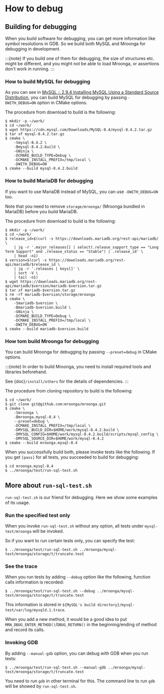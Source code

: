 # How to debug

## Building for debugging

When you build software for debugging, you can get more information like symbol resolutions in GDB. So we build both MySQL and Mroonga for debugging in development.

:::{note}
If you build one of them for debugging, the size of structures etc. might be different, and you might not be able to load Mroonga, or assertions don't work in running.
:::

### How to build MySQL for debugging

As you can see in [MySQL :: 2.9.4 Installing MySQL Using a Standard Source Distribution](https://dev.mysql.com/doc/refman/8.4/en/installing-source-distribution.html), you can build MySQL for debugging by passing `-DWITH_DEBUG=ON` option in CMake options.

The procedure from download to build is the following:

```console
$ mkdir -p ~/work/
$ cd ~/work/
$ wget https://cdn.mysql.com/Downloads/MySQL-8.4/mysql-8.4.2.tar.gz
$ tar xf mysql-8.4.2.tar.gz
$ cmake \
    -Smysql-8.4.2 \
    -Bmysql-8.4.2.build \
    -GNinja \
    -DCMAKE_BUILD_TYPE=Debug \
    -DCMAKE_INSTALL_PREFIX=/tmp/local \
    -DWITH_DEBUG=ON
$ cmake --build mysql-8.4.2.build
```

### How to build MariaDB for debugging

If you want to use MariaDB instead of MySQL, you can use `-DWITH_DEBUG=ON` too.

Note that you need to remove `storage/mroonga/` (Mroonga bundled in
MariaDB) before you build MariaDB.

The procedure from download to build is the following:

```console
$ mkdir -p ~/work/
$ cd ~/work/
$ release_id=$(curl -s https://downloads.mariadb.org/rest-api/mariadb/ \
    | jq -r '.major_releases[] | select(.release_support_type == "Long Term Support" and .release_status == "Stable") | .release_id' \
    | head -n1)
$ version=$(curl -s https://downloads.mariadb.org/rest-api/mariadb/$release_id \
    | jq -r '.releases | keys[]' \
    | sort -V \
    | tail -n1)
$ wget https://downloads.mariadb.org/rest-api/mariadb/$version/mariadb-$version.tar.gz
$ tar xf mariadb-$version.tar.gz
$ rm -rf mariadb-$version/storage/mroonga
$ cmake \
    -Smariadb-$version \
    -Bmariadb-$version.build \
    -GNinja \
    -DCMAKE_BUILD_TYPE=Debug \
    -DCMAKE_INSTALL_PREFIX=/tmp/local \
    -DWITH_DEBUG=ON
$ cmake --build mariadb-$version.build
```

### How tom build Mroonga for debugging

You can build Mroonga for debugging by passing `--preset=debug` in CMake options.

:::{note}
In order to build Mroonga, you need to install required tools and libraries beforehand.

See {doc}`/install/others` for the details of dependencies.
:::

The procedure from cloning repository to build is the following:

```console
$ cd ~/work/
$ git clone git@github.com:mroonga/mroonga.git
$ cmake \
    -Smroonga \
    -Bmroonga.mysql-8.4 \
    --preset=debug \
    -DCMAKE_INSTALL_PREFIX=/tmp/local \
    -DMYSQL_BUILD_DIR=$HOME/work/mysql-8.4.2.build \
    -DMYSQL_CONFIG=$HOME/work/mysql-8.4.2.build/scripts/mysql_config \
    -DMYSQL_SOURCE_DIR=$HOME/work/mysql-8.4.2
$ cmake --build mroonga.mysql-8.4
```

When you successfully build both, please invoke tests like the following. If you get `[pass]` for all tests, you succeeded to build for debugging:

```console
$ cd mroonga.mysql-8.4
$ ../mroonga/test/run-sql-test.sh
```

## More about `run-sql-test.sh`

`run-sql-test.sh` is our friend for debugging. Here we show some examples of its usage.

### Run the specified test only

When you invoke `run-sql-test.sh` without any option, all tests under `mysql-test/mroonga` will be invoked.

So if you want to run certain tests only, you can specify the test:

```console
$ ../mroonga/test/run-sql-test.sh ../mroonga/mysql-test/mroonga/storage/t/truncate.test
```

### See the trace

When you run tests by adding `--debug` option like the following, function calls information is recorded:

```console
$ ../mroonga/test/run-sql-test.sh --debug ../mroonga/mysql-test/mroonga/storage/t/truncate.test
```

This information is stored in `${MySQL's build directory}/mysql-test/var/log/mysqld.1.trace`.

When you add a new method, it would be a good idea to put `MRN_DBUG_ENTER_METHOD()`/`DBUG_RETURN()` in the beginning/ending of method and record its calls.

### Invoking GDB

By adding `--manual-gdb` option, you can debug with GDB when you run tests:

```console
$ ../mroonga/test/run-sql-test.sh --manual-gdb ../mroonga/mysql-test/mroonga/storage/t/truncate.test
```

You need to run `gdb` in other terminal for this. The command line to run `gdb` will be showed by `run-sql-test.sh`.
